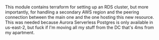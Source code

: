 This module contains terraform for setting up an RDS cluster, but more importantly, for handling a secondary AWS region and the peering connection between the main one and the one hosting this new resource. This was needed because Aurora Serverless Postgres is only available in us-east-2, but fuck if I'm moving all my stuff from the DC that's 4ms from my apartment.
